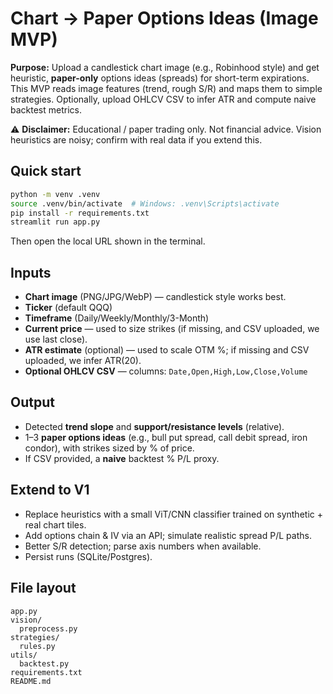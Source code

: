 
# Chart → Paper Options Ideas (Image MVP)

**Purpose:** Upload a candlestick chart image (e.g., Robinhood style) and get heuristic, **paper-only** options ideas (spreads) for short-term expirations. This MVP reads image features (trend, rough S/R) and maps them to simple strategies. Optionally, upload OHLCV CSV to infer ATR and compute naive backtest metrics.

⚠️ **Disclaimer:** Educational / paper trading only. Not financial advice. Vision heuristics are noisy; confirm with real data if you extend this.

## Quick start

```bash
python -m venv .venv
source .venv/bin/activate  # Windows: .venv\Scripts\activate
pip install -r requirements.txt
streamlit run app.py
```

Then open the local URL shown in the terminal.

## Inputs
- **Chart image** (PNG/JPG/WebP) — candlestick style works best.
- **Ticker** (default QQQ)
- **Timeframe** (Daily/Weekly/Monthly/3-Month)
- **Current price** — used to size strikes (if missing, and CSV uploaded, we use last close).
- **ATR estimate** (optional) — used to scale OTM %; if missing and CSV uploaded, we infer ATR(20).
- **Optional OHLCV CSV** — columns: `Date,Open,High,Low,Close,Volume`

## Output
- Detected **trend slope** and **support/resistance levels** (relative).
- 1–3 **paper options ideas** (e.g., bull put spread, call debit spread, iron condor), with strikes sized by % of price.
- If CSV provided, a **naive** backtest % P/L proxy.

## Extend to V1
- Replace heuristics with a small ViT/CNN classifier trained on synthetic + real chart tiles.
- Add options chain & IV via an API; simulate realistic spread P/L paths.
- Better S/R detection; parse axis numbers when available.
- Persist runs (SQLite/Postgres).

## File layout
```
app.py
vision/
  preprocess.py
strategies/
  rules.py
utils/
  backtest.py
requirements.txt
README.md
```
